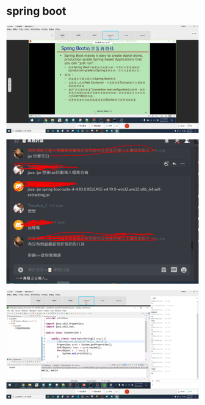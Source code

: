 # spring boot

![](.gitbook/assets/image%20%28182%29%20%281%29.png)

![](.gitbook/assets/image%20%28185%29.png)

![](.gitbook/assets/image%20%28182%29.png)

